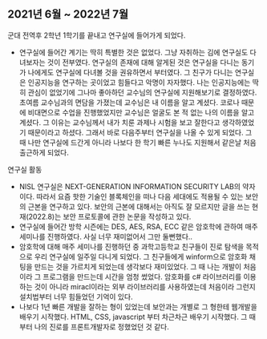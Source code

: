 ## 2021년 6월 ~ 2022년 7월
군대 전역후 2학년 1학기를 끝내고 연구실에 들어가게 되었다.

- 연구실에 들어간 계기는 딱히 특별한 것은 없었다. 그냥 자취하는 김에 연구실도 다녀보자는 것이 전부였다. 연구실의 존재에 대해 알게된 것은 연구실을 다니는 동기가 나에게도 연구실에 다녀볼 것을 권유하면서 부터였다. 그 친구가 다니는 연구실은 인공지능을 연구하는 곳이었고 힘들다고 악명이 자자했다. 나는 인공지능에는 딱히 관심이 없었기에 그나마 좋아하던 교수님의 연구실에 지원해보기로 결정하였다. 초여름 교수님과의 면담을 가졌는데 교수님은 내 이름을 알고 계셨다. 코로나 때문에 비대면으로 수업을 진행했었지만 교수님은 얼굴도 본 적 없는 나의 이름을 알고 계셨다. 그 이유는 교수님께서 내가 치룬 과제나 시험을 보고 잘한다고 생각하였었기 때문이라고 하셨다. 그래서 바로 다음주부터 연구실을 나올 수 있게 되었다. 그 때 나만 연구실에 드간게 아니라 나보다 한 학기 빠른 누나도 지원해서 같은날 처음 출근하게 되었다.
  
연구실 활동

- NISL 연구실은 NEXT-GENERATION INFORMATION SECURITY LAB의 약자이다. 따라서 요즘 핫한 기술인 블록체인을 떠나 다음 세대에도 적용될 수 있는 보안의 근본을 연구하고 있다. 보안의 근본에 대해서는 아직도 잘 모르지만 글을 쓰는 현재(2022.8)는 보안 프로토콜에 관한 논문을 작성하고 있다.
- 연구실에 들어간 방학 시즌에는 DES, AES, RSA, ECC 같은 암호학에 관하여 매주 세미나를 진행하였다. 사실 너무 재미없어서 그만 둘뻔했다..
- 암호학에 대해 매주 세미나를 진행하던 중 과학고등학교 친구들이 진로 탐색을 목적으로 우리 연구실에 일주일 다니게 되었다. 그 친구들에게 winform으로 암호화 채팅을 만드는 것을 가르치게 되었는데 생각보다 재미있었다. 그 때 나는 개발이 처음이라 그 프로그램을 만드는데 시간을 엄청 썼었다. 암호화를 c# 라이브러리를 이용하는 것이 아니라 miracl이라는 외부 라이브러리를 사용하였는데 처음이라 그런지 설치법부터 너무 힘들었던 기억이 있다.
- 나보다 1년 빠른 개발을 잘하는 형이 있었는데 보안과는 개별로 그 형한테 웹개발을 배우기 시작했다. HTML, CSS, javascript 부터 차근차근 배우기 시작했다. 그 때부터 나의 진로를 프론트개발자로 정했었던 것 같다.
